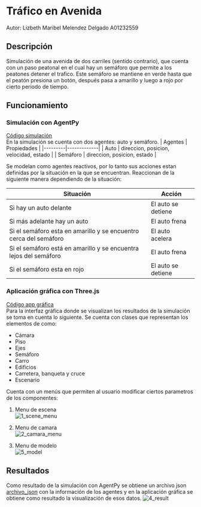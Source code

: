 # Tráfico en Avenida
Autor: Lizbeth Maribel Melendez Delgado A01232559
## Descripción
Simulación de una avenida de dos carriles (sentido contrario), que cuenta con un paso peatonal en el cual hay un semáforo que permite a los peatones detener el trafico. Este semáforo se mantiene en verde hasta que el peatón presiona un botón, después pasa a amarillo y luego a rojo por cierto periodo de tiempo.


## Funcionamiento
### Simulación con AgentPy
[Código simulación]()  
En la simulación se cuenta con dos agentes: auto y semáforo.
| Agentes | Propiedades | 
|---------|-------------|
| Auto    | direccion, posicion, velocidad, estado |
| Semáforo | direccion, posicion, estado |

Se modelan como agentes reactivos, por lo tanto sus acciones estan definidas por la situación en la que se encuentran. Reaccionan de la siguiente manera dependiendo de la situación:

| Situación | Acción |
|-----------|--------|
|Si hay un auto delante |El auto se detiene|
|Si más adelante hay un auto|El auto  frena|
|Si el semáforo esta en amarillo y se encuentro cerca del semáforo|El auto acelera|
|Si el semáforo está en amarillo y se encuentra lejos del semáforo|El auto frena|
|Si el semáforo esta en rojo|El auto se detiene|

### Aplicación gráfica con Three.js
[Código app gráfica](https://github.com/marmelendez/modelado_avenida/blob/main/index.html)  
Para la interfaz gráfica donde se visualizan los resultados de la simulación se toma en cuenta lo siguiente. Se cuenta con clases que representan los elementos de como:
- Cámara
- Piso
- Ejes
- Semáforo
- Carro
- Edificios
- Carretera, banqueta y cruce
- Escenario

Cuenta con un menús que permiten al usuario modificar ciertos parametros de los componentes:
1. Menu de escena  
![1_scene_menu](https://user-images.githubusercontent.com/57516503/143173005-83a425a4-7493-44c7-aa2a-2535f9b59970.gif)

2. Menu de camara  
![2_camara_menu](https://user-images.githubusercontent.com/57516503/143173070-f1deae15-76ad-46e4-a39c-28fd74116a06.gif)

3. Menu de modelo  
![5_model](https://user-images.githubusercontent.com/57516503/143280955-7b7f7cc0-2d9d-4b0e-bdd6-b9f57d9c2e3d.gif)

## Resultados
Como resultado de la simulación con AgentPy se obtiene un archivo json [archivo_json](https://github.com/marmelendez/modelado_avenida/blob/main/data.json) con la información de los agentes y en la aplicación gráfica se obtiene como resultado la visualización de esos datos. 
![4_result](https://user-images.githubusercontent.com/57516503/143173362-7a97ce63-0cec-4b03-9390-a286df3c78a0.gif)



